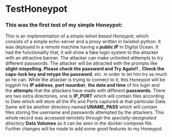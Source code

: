 # TestHoneypot
### This was the first test of my simple Honeypot:
This is an implementation of a _simple telnet based Honeypot_, which consists of a simple echo-server and a proxy written in
twisted-python. It was deployed in a remote machine having a **public IP** in Digital Ocean.
It had the functionality that, it will show a fake login system to the attacker with an attractive banner. The attacker can make unlimited atttempts to try different passwords. The attacker will be attracted with the prompts like **slight mispelling. Please check the password and Try Again!!** , **Check the caps-lock key and retype the password.** etc. in order to let him try as much as he can.
While the attacker is trying to connect to it, this Honeypot will be logginh his **IP address**, **port nuumber**, **the date and time** of his login and the **attempts** that the attackers have made with different **passwords**. 
There are two extra directories, one is **IP_PORT** which will contain files according to Date which will store all the IPs and Ports captured at that particular Date. Same will be another directory named **UNAME_PASS** which will contain files storing the username and passwords attempted by the attackers.
This whole record was accessed remotely through the _specially-designated directory_ **Data Volumes** as it can be seen in the docker-compose file.
Further changes will be made to add some good features to my Honeypot.

